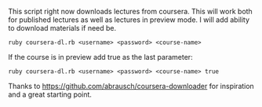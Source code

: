This script right now downloads lectures from coursera. This will work both for published lectures as well as lectures in preview mode.
I will add ability to download materials if need be.

    ruby coursera-dl.rb <username> <password> <course-name>

If the course is in preview add true as the last parameter:

    ruby coursera-dl.rb <username> <password> <course-name> true


Thanks to https://github.com/abrausch/coursera-downloader for inspiration and a great starting point.